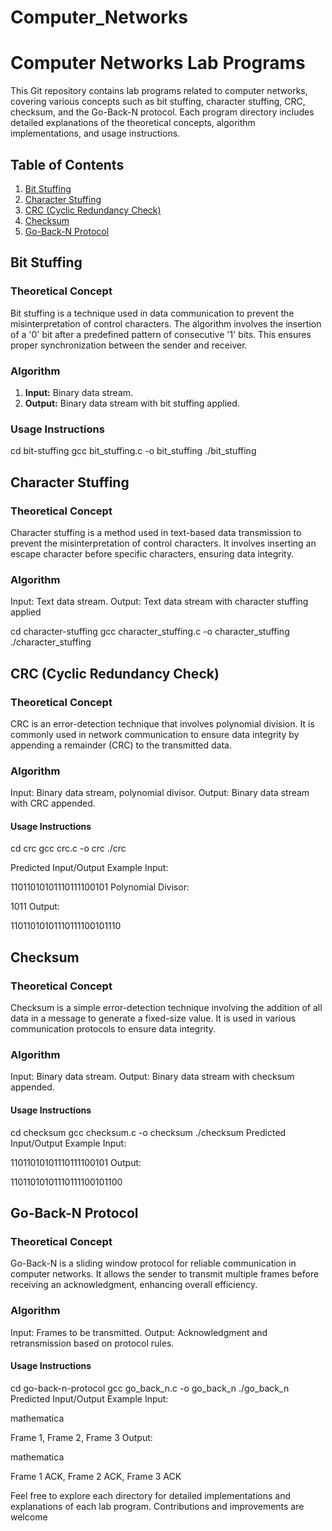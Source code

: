 # Computer_Networks
# Computer Networks Lab Programs

This Git repository contains lab programs related to computer networks, covering various concepts such as bit stuffing, character stuffing, CRC, checksum, and the Go-Back-N protocol. Each program directory includes detailed explanations of the theoretical concepts, algorithm implementations, and usage instructions.

## Table of Contents

1. [Bit Stuffing](#bit-stuffing)
2. [Character Stuffing](#character-stuffing)
3. [CRC (Cyclic Redundancy Check)](#crc)
4. [Checksum](#checksum)
5. [Go-Back-N Protocol](#go-back-n-protocol)

## Bit Stuffing

### Theoretical Concept

Bit stuffing is a technique used in data communication to prevent the misinterpretation of control characters. The algorithm involves the insertion of a '0' bit after a predefined pattern of consecutive '1' bits. This ensures proper synchronization between the sender and receiver.

### Algorithm

1. **Input:** Binary data stream.
2. **Output:** Binary data stream with bit stuffing applied.

### Usage Instructions


cd bit-stuffing
gcc bit_stuffing.c -o bit_stuffing
./bit_stuffing






## Character Stuffing

### Theoretical Concept
Character stuffing is a method used in text-based data transmission to prevent the misinterpretation of control characters. It involves inserting an escape character before specific characters, ensuring data integrity.

### Algorithm
Input: Text data stream.
Output: Text data stream with character stuffing applied


cd character-stuffing
gcc character_stuffing.c -o character_stuffing
./character_stuffing


## CRC (Cyclic Redundancy Check)

### Theoretical Concept
CRC is an error-detection technique that involves polynomial division. It is commonly used in network communication to ensure data integrity by appending a remainder (CRC) to the transmitted data.

### Algorithm
Input: Binary data stream, polynomial divisor.
Output: Binary data stream with CRC appended.
#### Usage Instructions


cd crc
gcc crc.c -o crc
./crc

Predicted Input/Output 
Example
Input:


11011010101110111100101
Polynomial Divisor:



1011
Output:


11011010101110111100101110


## Checksum

### Theoretical Concept
Checksum is a simple error-detection technique involving the addition of all data in a message to generate a fixed-size value. It is used in various communication protocols to ensure data integrity.

### Algorithm
Input: Binary data stream.
Output: Binary data stream with checksum appended.
#### Usage Instructions


cd checksum
gcc checksum.c -o checksum
./checksum
Predicted Input/Output Example
Input:


11011010101110111100101
Output:


11011010101110111100101100


## Go-Back-N Protocol

### Theoretical Concept
Go-Back-N is a sliding window protocol for reliable communication in computer networks. It allows the sender to transmit multiple frames before receiving an acknowledgment, enhancing overall efficiency.

### Algorithm
Input: Frames to be transmitted.
Output: Acknowledgment and retransmission based on protocol rules.
#### Usage Instructions

cd go-back-n-protocol
gcc go_back_n.c -o go_back_n
./go_back_n
Predicted Input/Output
Example
Input:

mathematica

Frame 1, Frame 2, Frame 3
Output:

mathematica

Frame 1 ACK, Frame 2 ACK, Frame 3 ACK

Feel free to explore each directory for detailed implementations and explanations of each lab program. Contributions and improvements are welcome
